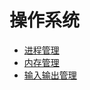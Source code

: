 # 操作系统

* [进程管理](/chapters/os/process.md)
* [内存管理](/chapters/os/memory.md)
* [输入输出管理](/chapters/os/io.md)
